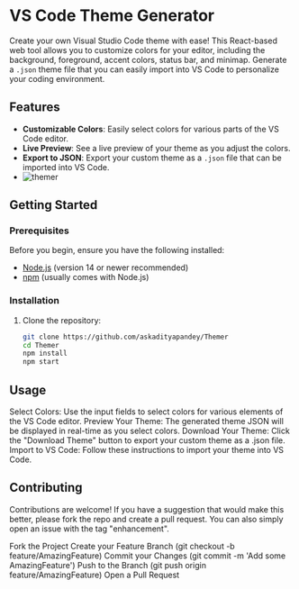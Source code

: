 # VS Code Theme Generator

Create your own Visual Studio Code theme with ease! This React-based web tool allows you to customize colors for your editor, including the background, foreground, accent colors, status bar, and minimap. Generate a `.json` theme file that you can easily import into VS Code to personalize your coding environment.

## Features

- **Customizable Colors**: Easily select colors for various parts of the VS Code editor.
- **Live Preview**: See a live preview of your theme as you adjust the colors.
- **Export to JSON**: Export your custom theme as a `.json` file that can be imported into VS Code.
- ![themer](https://github.com/askadityapandey/Themer/assets/144938685/0a12ff67-84e2-4820-b989-30c2ecb90514)


## Getting Started

### Prerequisites

Before you begin, ensure you have the following installed:
- [Node.js](https://nodejs.org/) (version 14 or newer recommended)
- [npm](https://www.npmjs.com/) (usually comes with Node.js)

### Installation

1. Clone the repository:
   ```bash
   git clone https://github.com/askadityapandey/Themer
   cd Themer
   npm install
   npm start
   
## Usage
Select Colors: Use the input fields to select colors for various elements of the VS Code editor.
Preview Your Theme: The generated theme JSON will be displayed in real-time as you select colors.
Download Your Theme: Click the "Download Theme" button to export your custom theme as a .json file.
Import to VS Code: Follow these instructions to import your theme into VS Code.

## Contributing
Contributions are welcome! If you have a suggestion that would make this better, please fork the repo and create a pull request. You can also simply open an issue with the tag "enhancement".

Fork the Project
Create your Feature Branch (git checkout -b feature/AmazingFeature)
Commit your Changes (git commit -m 'Add some AmazingFeature')
Push to the Branch (git push origin feature/AmazingFeature)
Open a Pull Request
